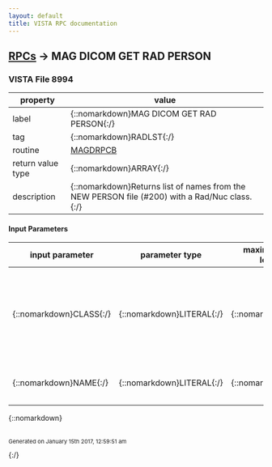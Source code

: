 ```yaml
---
layout: default
title: VISTA RPC documentation
---
```




## [RPCs](TableOfContent.md) &#8594; MAG DICOM GET RAD PERSON 



### VISTA File 8994 


 property | value 
--- | --- 
 label | {::nomarkdown}MAG DICOM GET RAD PERSON{:/}
 tag | {::nomarkdown}RADLST{:/}
 routine | [MAGDRPCB](http://code.osehra.org/dox/Routine_MAGDRPCB_source.html)
 return value type | {::nomarkdown}ARRAY{:/}
 description | {::nomarkdown}Returns list of names from the NEW PERSON file (#200) with a Rad/Nuc class.{:/}

#### Input Parameters

| input parameter | parameter type | maximum data length | required | description | 
| --- | --- | --- | --- | --- | 
| {::nomarkdown}CLASS{:/} | {::nomarkdown}LITERAL{:/} | {::nomarkdown}30{:/} | {::nomarkdown}true{:/} | {::nomarkdown}This is the RAD/NUC classification used to correlate matching entries.Input value: T (technologist), R (resident), S (staff), or C (clerk). {:/} | 
| {::nomarkdown}NAME{:/} | {::nomarkdown}LITERAL{:/} | {::nomarkdown}30{:/} | {::nomarkdown}true{:/} | {::nomarkdown}This is the name to be used in the lookup process.{:/} | 

{::nomarkdown} <br/><br/><p style="font-size: 11px">Generated on January 15th 2017, 12:59:51 am</p>{:/}